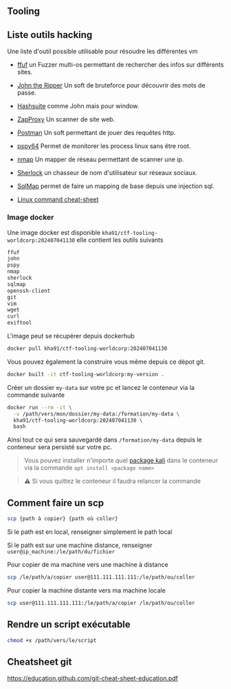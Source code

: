 Tooling
---


## Liste outils hacking 

Une liste d'outil possible utilisable pour résoudre les différentes vm

- [ffuf](https://github.com/ffuf/ffuf) un Fuzzer multi-os permettant de rechercher des infos sur différents sites.
- [John the Ripper](https://www.openwall.com/john/) Un soft de bruteforce pour découvrir des mots de passe.
- [Hashsuite](https://hashsuite.openwall.net/) comme John mais pour window.
- [ZapProxy](https://www.zaproxy.org/) Un scanner de site web.
- [Postman](https://www.postman.com/downloads/) Un soft permettant de jouer des requêtes http.
- [pspy64](https://github.com/DominicBreuker/pspy) Permet de monitorer les process linux sans être root.
- [nmap](https://nmap.org/) Un mapper de réseau permettant de scanner une ip.
- [Sherlock](https://github.com/sherlock-project/sherlock) un chasseur de nom d'utilisateur sur réseaux sociaux.
- [SqlMap](https://salsa.debian.org/pkg-security-team/sqlmap) permet de faire un mapping de base depuis une injection sql.

- [Linux command cheat-sheet](https://www.geeksforgeeks.org/linux-commands-cheat-sheet/)

### Image docker

Une image docker est disponible `kha91/ctf-tooling-worldcorp:202407041130` elle contient les outils suivants

```txt
ffuf
john
pspy
nmap
sherlock
sqlmap
openssh-client
git 
vim
wget
curl
exiftool
```

L'image peut se récupérer depuis dockerhub

```bash
docker pull kha91/ctf-tooling-worldcorp:202407041130
```

Vous pouvez également la construire vous même depuis ce dépot git.

```bash
docker built -it ctf-tooling-worldcorp:my-version .
```

Créer un dossier `my-data` sur votre pc et lancez le conteneur via la commande suivante

```bash
docker run --rm -it \
  -v /path/vers/mon/dossier/my-data:/formation/my-data \
  kha91/ctf-tooling-worldcorp:202407041130 \
  bash
```

Ainsi tout ce qui sera sauvegardé dans `/formation/my-data` depuis le conteneur sera persisté sur votre pc.

> Vous pouvez installer n'importe quel [package kali](https://www.kali.org/tools/) dans le conteneur via la commande `apt install <package name>`

> :warning: Si vous quittez le conteneur il faudra relancer la commande

## Comment faire un scp

```bash
scp {path à copier} {path où coller}
```

Si le path est en local, renseigner simplement le path local

Si le path est sur une machine distance, renseigner `user@ip_machine:/le/path/du/fichier`

Pour copier de ma machine vers une machine à distance

```bash
scp /le/path/a/copier user@111.111.111.111:/le/path/ou/coller
```

Pour copier la machine distante vers ma machine locale

```bash
scp user@111.111.111.111:/le/path/a/copier /le/path/ou/coller
```

## Rendre un script exécutable

```bash
chmod +x /path/vers/le/script
```

## Cheatsheet git

https://education.github.com/git-cheat-sheet-education.pdf
